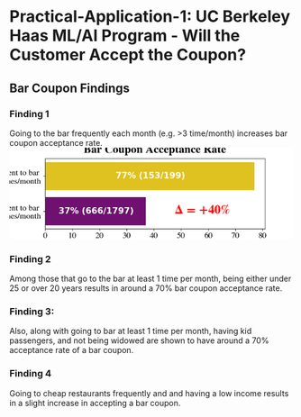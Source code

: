 # Practical-Application-1: UC Berkeley Haas ML/AI Program  - Will the Customer Accept the Coupon?


## Bar Coupon Findings

### Finding 1 
Going to the bar frequently each month (e.g. >3 time/month) increases bar coupon acceptance rate.
![plot](images/bar_coupon_finding1.png)

### Finding 2
Among those that go to the bar at least 1 time per month, being either under 25 or over 20 years results in around a 70% bar coupon acceptance rate. 


### Finding 3: 
Also, along with going to bar at least 1 time per month,  having kid passengers, and not being widowed are shown to have around a 70% acceptance rate of a bar coupon.


### Finding 4
Going to cheap restaurants frequently and and having a low income results in a slight increase in accepting a bar coupon.
